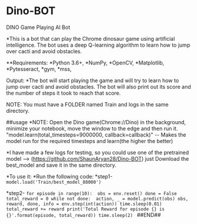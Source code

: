 # Dino-BOT

DINO Game Playing AI Bot

*This is a bot that can play the Chrome dinosaur game using artificial intelligence. The bot uses a deep Q-learning algorithm to learn how to jump over cacti and avoid obstacles.

**Requirements:
*Python 3.6+, 
*NumPy, 
*OpenCV, 
*Matplotlib, 
*Pytesseract, 
*gym, 
*mss, 

Output: 
*The bot will start playing the game and will try to learn how to jump over cacti and avoid obstacles. The bot will also print out its score and the number of steps it took to reach that score.

NOTE: You must have a FOLDER named Train and logs in the same directory.

##usage
*NOTE: Open the Dino game(Chrome://Dino) in the background, minimize your notebook,  move the window to the edge and then run it.
"model.learn(total_timesteps=9000000, callback=callback)"
-- Makes the model run for the required timesteps and learn(the higher the better)

*I have made a few logs for testing, so you could use one of the pretrained model --> (https://github.com/ShaunAryan28/Dino-BOT)
just Download the best_model and save it in the same directory.

*To use it:
*Run the following code:
*step1- ` model.load('Train/best_model_88000') `


*step2-
`for episode in range(10): 
    obs = env.reset()
    done = False
    total_reward = 0
    while not done: 
        action, _ = model.predict(obs)
        obs, reward, done, info = env.step(int(action))
        time.sleep(0.01)
        total_reward += reward
print('Total Reward for episode {} is {}'.format(episode, total_reward))
time.sleep(2)
`
##END##

